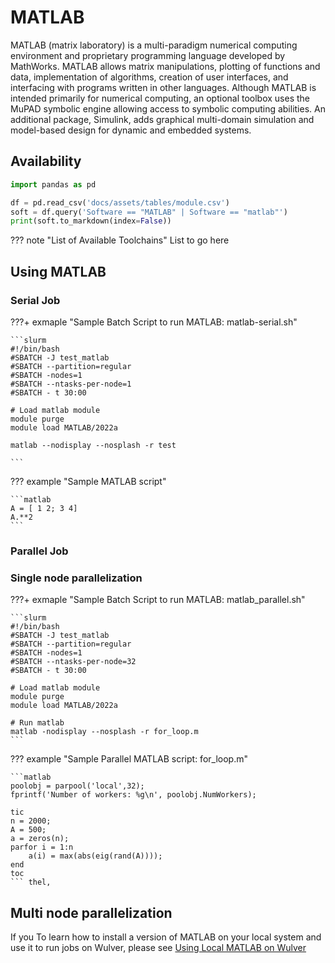 # MATLAB

MATLAB (matrix laboratory) is a multi-paradigm numerical computing environment and proprietary programming language developed by MathWorks. MATLAB allows matrix manipulations, plotting of functions and data, implementation of algorithms, creation of user interfaces, and interfacing with programs written in other languages. Although MATLAB is intended primarily for numerical computing, an optional toolbox uses the MuPAD symbolic engine allowing access to symbolic computing abilities. An additional package, Simulink, adds graphical multi-domain simulation and model-based design for dynamic and embedded systems.

## Availability

```python exec="on"
import pandas as pd

df = pd.read_csv('docs/assets/tables/module.csv')
soft = df.query('Software == "MATLAB" | Software == "matlab"')
print(soft.to_markdown(index=False))
```


??? note "List of Available Toolchains"
    List to go here

## Using MATLAB

### Serial Job
???+ exmaple "Sample Batch Script to run MATLAB: matlab-serial.sh"

    ```slurm
    #!/bin/bash
    #SBATCH -J test_matlab
    #SBATCH --partition=regular
    #SBATCH -nodes=1
    #SBATCH --ntasks-per-node=1
    #SBATCH - t 30:00
    
    # Load matlab module
    module purge
    module load MATLAB/2022a

    matlab --nodisplay --nosplash -r test

    ```

??? example "Sample MATLAB script"

    ```matlab
    A = [ 1 2; 3 4]
    A.**2
    ```

### Parallel Job

### Single node parallelization
???+ exmaple "Sample Batch Script to run MATLAB: matlab_parallel.sh"
    
    ```slurm
    #!/bin/bash
    #SBATCH -J test_matlab
    #SBATCH --partition=regular
    #SBATCH -nodes=1
    #SBATCH --ntasks-per-node=32
    #SBATCH - t 30:00
    
    # Load matlab module
    module purge
    module load MATLAB/2022a

    # Run matlab
    matlab -nodisplay --nosplash -r for_loop.m
    ```

??? example "Sample Parallel MATLAB script: for_loop.m"

    ```matlab
    poolobj = parpool('local',32);
    fprintf('Number of workers: %g\n', poolobj.NumWorkers);

    tic
    n = 2000;
    A = 500;
    a = zeros(n);
    parfor i = 1:n
        a(i) = max(abs(eig(rand(A))));
    end
    toc
    ``` thel,

## Multi node parallelization
If you 
To learn how to install a version of MATLAB on your local system and use it to run jobs on Wulver, please see [Using Local MATLAB on Wulver](matlab_local.md)



